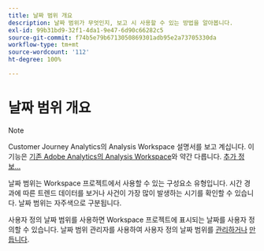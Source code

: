 ```yaml
---
title: 날짜 범위 개요
description: 날짜 범위가 무엇인지, 보고 시 사용할 수 있는 방법을 알아봅니다.
exl-id: 99b31bd9-32f1-4da1-9e47-6d90c66282c5
source-git-commit: f74b5e79b6713050869301adb95e2a73705330da
workflow-type: tm+mt
source-wordcount: '112'
ht-degree: 100%

---
```


# 날짜 범위 개요

>[!NOTE]
>
>Customer Journey Analytics의 Analysis Workspace 설명서를 보고 계십니다. 이 기능은 [기존 Adobe Analytics의 Analysis Workspace](https://experienceleague.adobe.com/docs/analytics/analyze/analysis-workspace/home.html?lang=ko-KR)와 약간 다릅니다. [추가 정보...](/help/getting-started/cja-aa.md)

날짜 범위는 Workspace 프로젝트에서 사용할 수 있는 구성요소 유형입니다. 시간 경과에 따른 트렌드 데이터를 보거나 사건이 가장 많이 발생하는 시기를 확인할 수 있습니다. 날짜 범위는 자주색으로 구분됩니다.

사용자 정의 날짜 범위를 사용하면 Workspace 프로젝트에 표시되는 날짜를 사용자 정의할 수 있습니다. 날짜 범위 관리자를 사용하여 사용자 정의 날짜 범위를 [관리하거나](manage.md) [만듭니다](create.md).

